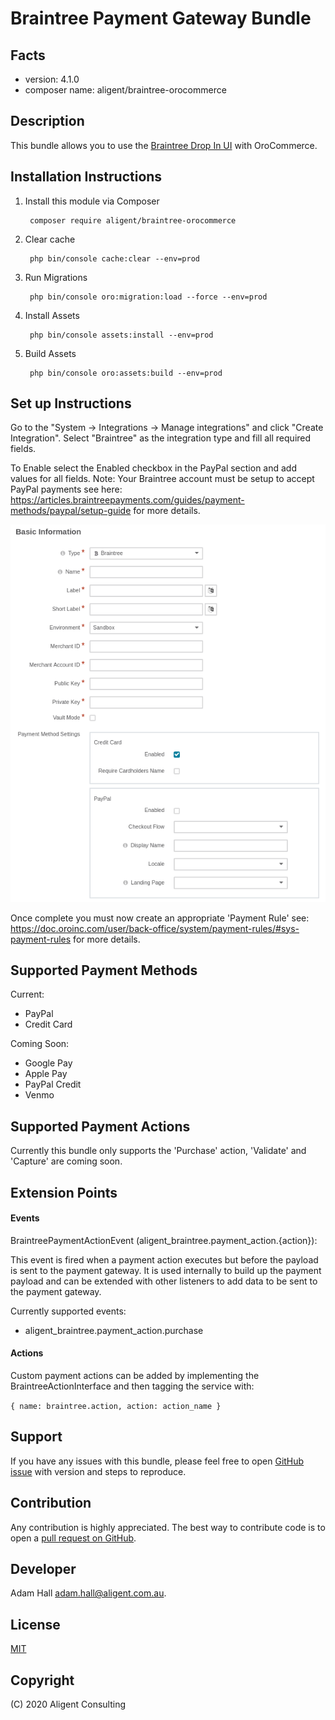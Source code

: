 Braintree Payment Gateway Bundle
===============================================

Facts
-----
- version: 4.1.0
- composer name: aligent/braintree-orocommerce

Description
-----------
This bundle allows you to use the [Braintree Drop In UI](https://developers.braintreepayments.com/guides/drop-in/overview/javascript/v3) 
with OroCommerce.  

Installation Instructions
-------------------------
1. Install this module via Composer

        composer require aligent/braintree-orocommerce

1. Clear cache
        
        php bin/console cache:clear --env=prod
        
1. Run Migrations
        
        php bin/console oro:migration:load --force --env=prod
        
1. Install Assets
        
        php bin/console assets:install --env=prod
        
1. Build Assets
        
        php bin/console oro:assets:build --env=prod
        
Set up Instructions
-----------
Go to the "System -> Integrations -> Manage integrations" and click "Create Integration". Select "Braintree" as the integration type and fill all required fields.

To Enable select the Enabled checkbox in the PayPal section and add values for all fields. Note: Your Braintree account must be setup to accept PayPal payments see here: https://articles.braintreepayments.com/guides/payment-methods/paypal/setup-guide for more details.

![Braintree Integration Form](src/Resources/doc/images/braintree_integration.png?raw=true "Braintree Integration Form")

Once complete you must now create an appropriate 'Payment Rule' see: https://doc.oroinc.com/user/back-office/system/payment-rules/#sys-payment-rules for more details.
        
Supported Payment Methods
-----------
Current:
- PayPal
- Credit Card

Coming Soon:
- Google Pay
- Apple Pay
- PayPal Credit
- Venmo

Supported Payment Actions
-----------
Currently this bundle only supports the 'Purchase' action, 'Validate' and 'Capture' are coming soon.

Extension Points
-----------
#### Events

BraintreePaymentActionEvent (aligent_braintree.payment_action.{action}):
 
This event is fired when a payment action executes but before the payload is sent to the payment gateway. It is used internally
to build up the payment payload and can be extended with other listeners to add data to be sent to the payment gateway. 

Currently supported events:
- aligent_braintree.payment_action.purchase

#### Actions

Custom payment actions can be added by implementing the BraintreeActionInterface and then tagging the service with:

`{ name: braintree.action, action: action_name }`

Support
-------
If you have any issues with this bundle, please feel free to open [GitHub issue](https://github.com/aligent/braintree-orocommerce/issues) with version and steps to reproduce.

Contribution
------------
Any contribution is highly appreciated. The best way to contribute code is to open a [pull request on GitHub](https://help.github.com/articles/using-pull-requests).

Developer
---------
Adam Hall <adam.hall@aligent.com.au>.

License
-------
[MIT](https://opensource.org/licenses/mit)

Copyright
---------
(C) 2020 Aligent Consulting
